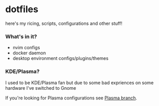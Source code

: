 # dotfiles
here's my ricing, scripts, configurations and other stuff!


### What's in it?
- nvim configs
- docker daemon
- desktop environment configs/plugins/themes


### KDE/Plasma?
I used to be KDE/Plasma fan but due to some bad expriences on some hardware I've switched to Gnome

If you're looking for Plasma configurations see [Plasma branch](https://github.com/ainyava/dotfiles/tree/plasma).
